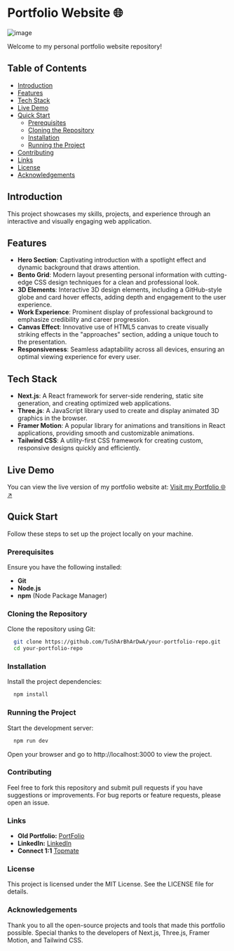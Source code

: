 # Portfolio Website 🌐

![image](https://github.com/user-attachments/assets/93c389a2-3f23-4ba2-9ae8-277c79a25ada)

Welcome to my personal portfolio website repository! 

## Table of Contents

- [Introduction](#introduction)
- [Features](#features)
- [Tech Stack](#tech-stack)
- [Live Demo](#live-demo)
- [Quick Start](#quick-start)
  - [Prerequisites](#prerequisites)
  - [Cloning the Repository](#cloning-the-repository)
  - [Installation](#installation)
  - [Running the Project](#running-the-project)
- [Contributing](#contributing)
- [Links](#links)
- [License](#license)
- [Acknowledgements](#acknowledgements)

## Introduction

This project showcases my skills, projects, and experience through an interactive and visually engaging web application.

## Features

- **Hero Section**: Captivating introduction with a spotlight effect and dynamic background that draws attention.
- **Bento Grid**: Modern layout presenting personal information with cutting-edge CSS design techniques for a clean and professional look.
- **3D Elements**: Interactive 3D design elements, including a GitHub-style globe and card hover effects, adding depth and engagement to the user experience.
- **Work Experience**: Prominent display of professional background to emphasize credibility and career progression.
- **Canvas Effect**: Innovative use of HTML5 canvas to create visually striking effects in the "approaches" section, adding a unique touch to the presentation.
- **Responsiveness**: Seamless adaptability across all devices, ensuring an optimal viewing experience for every user.

## Tech Stack

- **Next.js**: A React framework for server-side rendering, static site generation, and creating optimized web applications.
- **Three.js**: A JavaScript library used to create and display animated 3D graphics in the browser.
- **Framer Motion**: A popular library for animations and transitions in React applications, providing smooth and customizable animations.
- **Tailwind CSS**: A utility-first CSS framework for creating custom, responsive designs quickly and efficiently.

## Live Demo

You can view the live version of my portfolio website at:  [Visit my Portfolio 🌐↗](https://yaswini.vercel.app/)

## Quick Start

Follow these steps to set up the project locally on your machine.

### Prerequisites

Ensure you have the following installed:

- **Git**
- **Node.js**
- **npm** (Node Package Manager)

### Cloning the Repository

Clone the repository using Git:

``` bash
  git clone https://github.com/TuShArBhArDwA/your-portfolio-repo.git
  cd your-portfolio-repo
```

### Installation
Install the project dependencies:
``` bash
  npm install
```

### Running the Project
Start the development server:

``` bash
  npm run dev
```
Open your browser and go to http://localhost:3000 to view the project.

### Contributing
Feel free to fork this repository and submit pull requests if you have suggestions or improvements. For bug reports or feature requests, please open an issue.

### Links
- **Old Portfolio:** [PortFolio](https://tusharbhardwaj.vercel.app/)
- **LinkedIn:** [LinkedIn](https://www.linkedin.com/in/bhardwajtushar2004/)
- **Connect 1:1** [Topmate](https://topmate.io/tusharbhardwaj)

### License
This project is licensed under the MIT License. See the LICENSE file for details.

### Acknowledgements
Thank you to all the open-source projects and tools that made this portfolio possible. Special thanks to the developers of Next.js, Three.js, Framer Motion, and Tailwind CSS.
